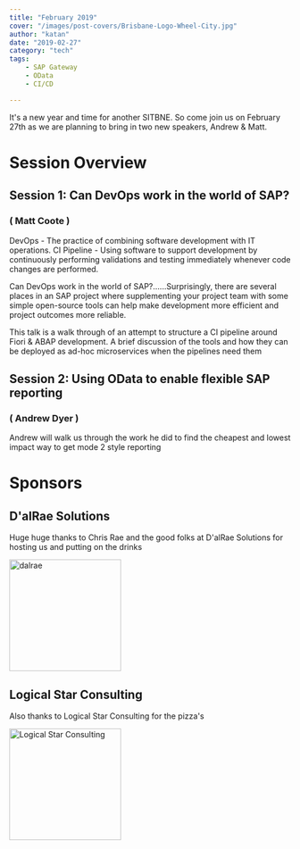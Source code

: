 ```yaml
---
title: "February 2019"
cover: "/images/post-covers/Brisbane-Logo-Wheel-City.jpg"
author: "katan"
date: "2019-02-27"
category: "tech"
tags:
    - SAP Gateway
    - OData
    - CI/CD 

---
```


It's a new year and time for another SITBNE.  So come join us on February 27th as we are planning to bring in two new speakers, Andrew & Matt. 

# Session Overview

## Session 1: Can DevOps work in the world of SAP? 
### ( Matt Coote )

DevOps - The practice of combining software development with IT operations.
CI Pipeline - Using software to support development by continuously performing validations and testing immediately whenever code changes are performed.

Can DevOps work in the world of SAP?......Surprisingly, there are several places in an SAP project where supplementing your project team with some simple open-source tools can help make development more efficient and project outcomes more reliable.

This talk is a walk through of an attempt to structure a CI pipeline around Fiori & ABAP development. A brief discussion of the tools and how they can be deployed as ad-hoc microservices when the pipelines need them

## Session 2: Using OData to enable flexible SAP reporting
### ( Andrew Dyer )
Andrew will walk us through the work he did to find the cheapest and lowest impact way to get mode 2 style reporting 

# Sponsors

## D'alRae Solutions
Huge huge thanks to Chris Rae and the good folks at D'alRae Solutions for hosting us and putting on the drinks 

<img src="/images/sponsor logos/dalrae logo.png" alt="dalrae" width="200"/>

## Logical Star Consulting
Also thanks to Logical Star Consulting for the pizza's

<img src="/images/sponsor logos/Logical Star Consulting Logo.png" alt="Logical Star Consulting" width="200"/>
